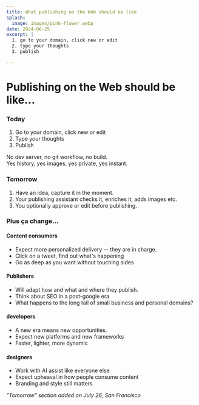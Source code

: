 ```yaml
---
title: What publishing on the Web should be like
splash:
  image: images/pink-flower.webp
date: 2024-06-25
excerpt: |
  1. go to your domain, click new or edit
  2. type your thoughts
  3. publish

---
```


# Publishing on the Web should be like...

### Today

1. Go to your domain, click new or edit
2. Type your thoughts
3. Publish

No dev server, no git workflow, no build.  
Yes history, yes images, yes private, yes instant.

### Tomorrow

1. Have an idea, capture it in the moment.
2. Your publishing assistant checks it, enriches it, adds images etc.
3. You optionally approve or edit before publishing.

### Plus ça change...

#### Content consumers
- Expect more personalized delivery -- they are in charge.
- Click on a tweet, find out what's happening
- Go as deep as you want without touching sides

#### Publishers
- Will adapt how and what and where they publish.
- Think about SEO in a post-google era
- What happens to the long tail of small business and personal domains?

#### developers
- A new era means new opportunities.
- Expect new platforms and new frameworks
- Faster, lighter, more dynamic

#### designers
- Work with AI assist like everyone else
- Expect upheaval in how people consume content
- Branding and style still matters

_"Tomorrow" section added on July 26, San Francisco_
